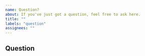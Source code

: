 ```yaml
---
name: Question?
about: If you've just got a question, feel free to ask here.
title: ""
labels: "question"
assignees: ""
---
```


## Question
